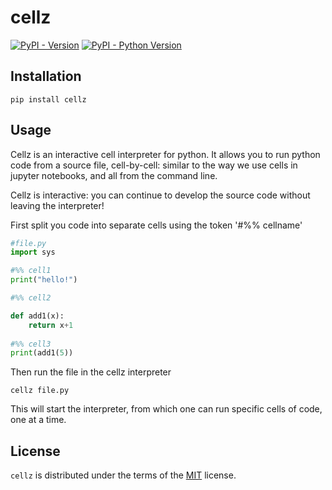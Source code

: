 # cellz

[![PyPI - Version](https://img.shields.io/pypi/v/cell.svg)](https://pypi.org/project/cell)
[![PyPI - Python Version](https://img.shields.io/pypi/pyversions/cell.svg)](https://pypi.org/project/cell)

## Installation

```console
pip install cellz
```

## Usage

Cellz is an interactive cell interpreter for python. It allows you to run python code from a source file, cell-by-cell: similar to the way we use cells in jupyter notebooks, and all from the command line.

Cellz is interactive: you can continue to develop the source code without leaving the interpreter!

First split you code into separate cells using the token '#%% cellname'

```python
#file.py
import sys

#%% cell1
print("hello!")

#%% cell2

def add1(x):
	return x+1
	
#%% cell3
print(add1(5))
```

Then run the file in the cellz interpreter

```
cellz file.py
```

This will start the interpreter, from which one can run specific cells of code, one at a time.  

## License

`cellz` is distributed under the terms of the [MIT](https://spdx.org/licenses/MIT.html) license.